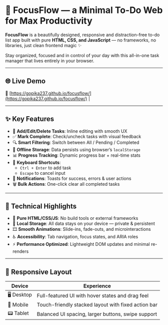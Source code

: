 # 🎯 FocusFlow — a Minimal To-Do Web for Max Productivity

**FocusFlow** is a beautifully designed, responsive and distraction-free to-do list app built with pure **HTML, CSS, and JavaScript** — no frameworks, no libraries, just clean frontend magic ✨

Stay organized, focused and in control of your day with this all-in-one task manager that lives entirely in your browser.

---

## 🌐 Live Demo

🔗 [https://gopika237.github.io/focusflow/](https://gopika237.github.io/focusflow/)         |

---

## ✨ Key Features

- 📌 **Add/Edit/Delete Tasks**: Inline editing with smooth UX
- ✅ **Mark Complete**: Check/uncheck tasks with visual feedback
- 🔍 **Smart Filtering**: Switch between All / Pending / Completed
- 💾 **Offline Storage**: Data persists using browser’s `localStorage`
- 📊 **Progress Tracking**: Dynamic progress bar + real-time stats
- 🎯 **Keyboard Shortcuts**:
  - `Ctrl + Enter` to add task
  - `Escape` to cancel input
- 🔔 **Notifications**: Toasts for success, errors & user actions
- 🗑 **Bulk Actions**: One-click clear all completed tasks

---

## 🚀 Technical Highlights

- 🧱 **Pure HTML/CSS/JS**: No build tools or external frameworks
- 🧠 **Local Storage**: All data stays on your device — private & persistent
- 🎞 **Smooth Animations**: Slide-ins, fade-outs, and microinteractions
- ♿ **Accessibility**: Tab navigation, focus states, and ARIA roles
- ⚡ **Performance Optimized**: Lightweight DOM updates and minimal re-renders

---

## 📱 Responsive Layout

| Device   | Experience |
|----------|------------|
| 🖥 Desktop | Full-featured UI with hover states and drag feel |
| 📱 Mobile  | Touch-friendly stacked layout with fixed action bar |
| 📟 Tablet  | Balanced UI spacing, larger buttons, swipe support |




